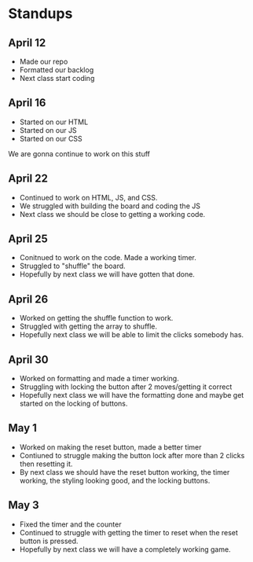 # Standups

## April 12
  - Made our repo
  - Formatted our backlog
  - Next class start coding

## April 16
  - Started on our HTML
  - Started on our JS
  - Started on our CSS
  
  We are gonna continue to work on this stuff
  
 ## April 22
  - Continued to work on HTML, JS, and CSS.
  - We struggled with building the board and coding the JS
  - Next class we should be close to getting a working code.
  
 ## April 25
  - Conitnued to work on the code. Made a working timer.
  - Struggled to "shuffle" the board.
  - Hopefully by next class we will have gotten that done.
  
 ## April 26
  - Worked on getting the shuffle function to work.
  - Struggled with getting the array to shuffle.
  - Hopefully next class we will be able to limit the clicks somebody has.
  
 ## April 30
  - Worked on formatting and made a timer working.
  - Struggling with locking the button after 2 moves/getting it correct
  - Hopefully next class we will have the formatting done and maybe get started on the locking of buttons.
  
 ## May 1
  - Worked on making the reset button, made a better timer
  - Contiuned to struggle making the button lock after more than 2 clicks then resetting it.
  - By next class we should have the reset button working, the timer working, the styling looking good, and the locking buttons.
  ## May 3
  - Fixed the timer and the counter
  - Continued to struggle with getting the timer to reset when the reset button is pressed.
  - Hopefully by next class we will have a completely working game.
